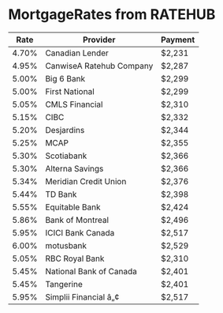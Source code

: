 # MortgageRates from RATEHUB
| Rate   | Provider                          | Payment  |
|--------|-----------------------------------|----------|
| 4.70%  | Canadian Lender                   | $2,231   |
| 4.95%  | CanwiseA Ratehub Company          | $2,287   |
| 5.00%  | Big 6 Bank                        | $2,299   |
| 5.00%  | First National                    | $2,299   |
| 5.05%  | CMLS Financial                    | $2,310   |
| 5.15%  | CIBC                              | $2,332   |
| 5.20%  | Desjardins                        | $2,344   |
| 5.25%  | MCAP                              | $2,355   |
| 5.30%  | Scotiabank                       | $2,366   |
| 5.30%  | Alterna Savings                   | $2,366   |
| 5.34%  | Meridian Credit Union             | $2,376   |
| 5.44%  | TD Bank                           | $2,398   |
| 5.55%  | Equitable Bank                    | $2,424   |
| 5.86%  | Bank of Montreal                  | $2,496   |
| 5.95%  | ICICI Bank Canada                 | $2,517   |
| 6.00%  | motusbank                         | $2,529   |
| 5.05%  | RBC Royal Bank                    | $2,310   |
| 5.45%  | National Bank of Canada           | $2,401   |
| 5.45%  | Tangerine                         | $2,401   |
| 5.95%  | Simplii Financial â„¢             | $2,517   |
